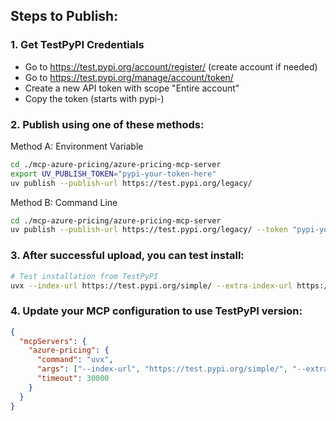 ## Steps to Publish:

### 1. Get TestPyPI Credentials
- Go to https://test.pypi.org/account/register/ (create account if needed)
- Go to https://test.pypi.org/manage/account/token/
- Create a new API token with scope "Entire account"
- Copy the token (starts with pypi-)

### 2. Publish using one of these methods:

Method A: Environment Variable
``` bash
cd ./mcp-azure-pricing/azure-pricing-mcp-server
export UV_PUBLISH_TOKEN="pypi-your-token-here"
uv publish --publish-url https://test.pypi.org/legacy/
```

Method B: Command Line
``` bash
cd ./mcp-azure-pricing/azure-pricing-mcp-server
uv publish --publish-url https://test.pypi.org/legacy/ --token "pypi-your-token-here"
```

### 3. After successful upload, you can test install:
``` bash
# Test installation from TestPyPI
uvx --index-url https://test.pypi.org/simple/ --extra-index-url https://pypi.org/simple/ p6plab.azure-pricing-mcp-server@latest
```

### 4. Update your MCP configuration to use TestPyPI version:
``` json
{
  "mcpServers": {
    "azure-pricing": {
      "command": "uvx",
      "args": ["--index-url", "https://test.pypi.org/simple/", "--extra-index-url", "https://pypi.org/simple/", "p6plab.azure-pricing-mcp-server@latest"],
      "timeout": 30000
    }
  }
}
```